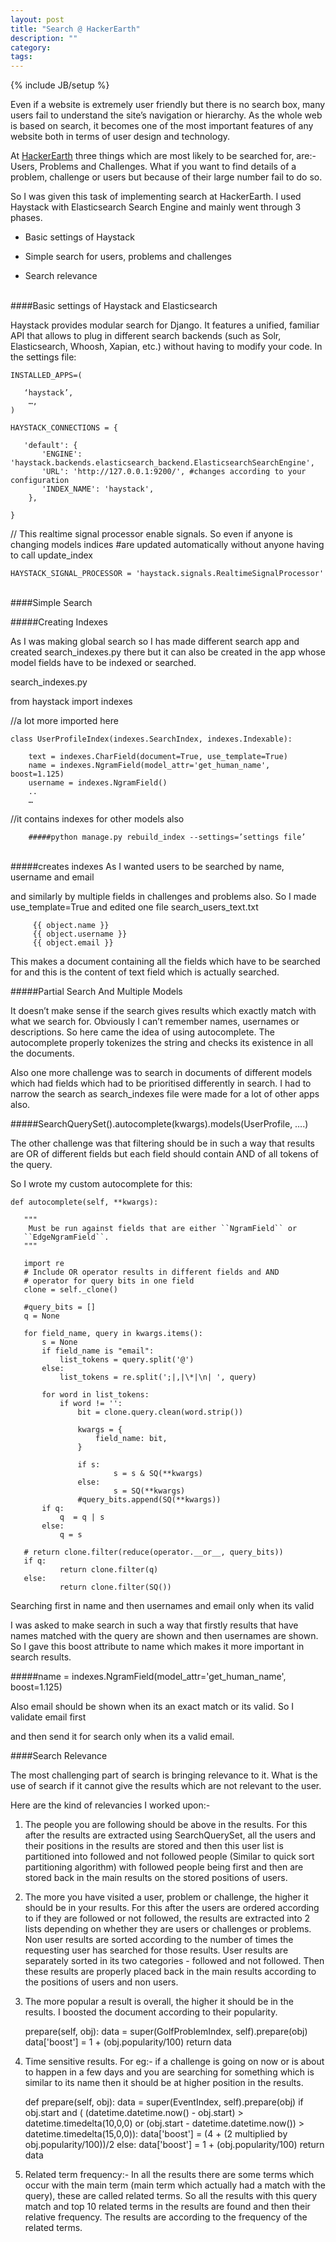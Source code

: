 ```yaml
---
layout: post
title: "Search @ HackerEarth"
description: ""
category:
tags:
---
```

{% include JB/setup %}

Even if a website is extremely user friendly but there is no search box, many users fail to understand the site’s navigation or hierarchy. As the whole web is based on search, it becomes one of the most important features of any website both in terms of user design and technology.

At [HackerEarth](www.hackerearth.com) three things which are most likely to be searched for, are:- Users, Problems and Challenges. What if you want to find details of a problem, challenge or users but because of their  large number fail to do so.

So I was given this task of implementing search at HackerEarth. I used Haystack with Elasticsearch Search Engine and mainly went through 3 phases.

- Basic settings of Haystack

- Simple search for users, problems and challenges

- Search relevance

<br>
####Basic settings of Haystack and Elasticsearch

Haystack provides modular search for Django. It features a unified, familiar API that allows to plug in different search backends (such as Solr, Elasticsearch, Whoosh, Xapian, etc.) without having to modify your code.
In the settings file:

    INSTALLED_APPS=(
        
       ‘haystack’,
        …,
    )

    HAYSTACK_CONNECTIONS = {

       'default': {
           'ENGINE': 'haystack.backends.elasticsearch_backend.ElasticsearchSearchEngine',
           'URL': 'http://127.0.0.1:9200/', #changes according to your configuration
           'INDEX_NAME': 'haystack',
        },

    }

// This realtime signal processor enable signals. So even if anyone is changing models indices #are updated automatically without anyone having to call update_index

    HAYSTACK_SIGNAL_PROCESSOR = 'haystack.signals.RealtimeSignalProcessor'

<br>
####Simple Search

#####Creating Indexes

As I was making global search so I has made different search app and created search_indexes.py there but it can also be created in the app whose model fields have to be indexed or searched.

search_indexes.py

from haystack import indexes

//a lot more imported here

    class UserProfileIndex(indexes.SearchIndex, indexes.Indexable):

        text = indexes.CharField(document=True, use_template=True)
        name = indexes.NgramField(model_attr='get_human_name', boost=1.125)
        username = indexes.NgramField()
        ..
        …
//it contains indexes for other models also
    
        #####python manage.py rebuild_index --settings=’settings file’

<br>
#####creates indexes
As I wanted users to be searched by name, username and email

and similarly by multiple fields in challenges and problems also. So I made use_template=True and edited one file search_users_text.txt

         {{ object.name }}
         {{ object.username }}
         {{ object.email }}

This makes a document containing all the fields which have to be searched for and this is the content of text field which is actually searched.
<br>

#####Partial Search And Multiple Models

It doesn’t make sense if the search gives results which exactly match with what we search for. Obviously I can’t remember names, usernames or descriptions. So here came the idea of using autocomplete. The autocomplete properly tokenizes the string and checks its existence in all the documents.

Also one more challenge was to search in documents of different models which had fields which had to be prioritised differently in search. I had to narrow the search as search_indexes file were made for a lot of other apps also.

#####SearchQuerySet().autocomplete(kwargs).models(UserProfile, ….)

The other challenge was that filtering should be in such a way that results are OR of different fields but each field should contain AND of all tokens of the query.

So I wrote my custom autocomplete for this:

    def autocomplete(self, **kwargs):

       """
        Must be run against fields that are either ``NgramField`` or
       ``EdgeNgramField``.
       """

       import re
       # Include OR operator results in different fields and AND
       # operator for query bits in one field
       clone = self._clone()

       #query_bits = []
       q = None

       for field_name, query in kwargs.items():
           s = None
           if field_name is "email":
               list_tokens = query.split('@')
           else:
               list_tokens = re.split(';|,|\*|\n| ', query)

           for word in list_tokens:
               if word != '':
                   bit = clone.query.clean(word.strip())

                   kwargs = {
                       field_name: bit,
                   }

                   if s:
                           s = s & SQ(**kwargs)
                   else:
                           s = SQ(**kwargs)
                   #query_bits.append(SQ(**kwargs))
           if q:
               q  = q | s
           else:
               q = s

       # return clone.filter(reduce(operator.__or__, query_bits))
       if q:
               return clone.filter(q)
       else:
               return clone.filter(SQ())

Searching first in name and then usernames and email only when its valid

I was asked to make search in such a way that firstly results that have names matched with the query are shown and then usernames are shown. So I gave this boost attribute to name which makes it more important in search results.

#####name = indexes.NgramField(model_attr='get_human_name', boost=1.125)

Also email should be shown when its an exact match or its valid. So I validate email first

and then send it for search only when its a valid email.


####Search Relevance

The most challenging part of search is bringing relevance to it. What is the use of search if it cannot give the results which are not relevant to the user.

Here are the kind of relevancies I worked upon:-

1. The people you are following should be above in the results. For this after
the results are extracted using SearchQuerySet, all the users and their
positions in the results are stored and then this user list is partitioned into
followed and not followed people (Similar to quick sort partitioning algorithm) with followed people being first and then are stored back in the main results on the stored positions of users.

2. The more you have visited a user, problem or challenge, the higher it should
be in your results. For this after the users are ordered according to if they
are followed or not followed, the results are extracted into 2 lists depending
on whether they are users or challenges or problems. Non user results
are sorted according to the number of times the requesting user has searched
for those results. User results are separately sorted in its two categories - 
followed and not followed. Then these results are properly placed back in the
main results according to the positions of users and non users.

3. The more popular a result is overall, the higher it should be in the
results. I boosted the document according to their popularity.

    prepare(self, obj):
        data = super(GolfProblemIndex, self).prepare(obj)
        data['boost'] = 1 + (obj.popularity/100)
        return data

4. Time sensitive results. For eg:- if a challenge is going on now or is about to happen in a few days and you are searching for something which is similar to its name then it should be at higher position in the results.
   
    def prepare(self, obj):
        data = super(EventIndex, self).prepare(obj)
        if obj.start and (
            (datetime.datetime.now() - obj.start) > datetime.timedelta(10,0,0)
            or  (obj.start - datetime.datetime.now()) > datetime.timedelta(15,0,0)):
            data['boost'] = (4 + (2 multiplied by obj.popularity/100))/2
        else:
            data['boost'] = 1 + (obj.popularity/100)
        return data   

5. Related term frequency:- In all the results there are some terms which occur with the main term (main term which actually had a match with the query), these are called related terms. So all the results with this query match and top 10 related terms in the results are found and then their relative frequency. The results are according to the frequency of the related terms.
